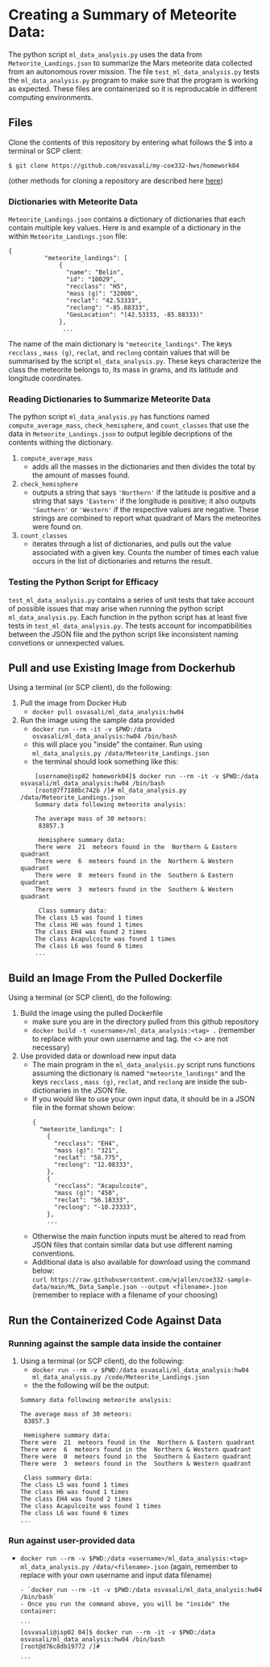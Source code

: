 # Creating a Summary of Meteorite Data:

The python script `ml_data_analysis.py` uses the data from `Meteorite_Landings.json` to summarize the Mars meteorite data collected from an autonomous rover mission. The file `test_ml_data_analysis.py` tests the `ml_data_analysis.py` program to make sure that the program is working as expected. These files are containerized so it is reproducable in different computing environments.   

## Files

Clone the contents of this repository by entering what follows the $ into a terminal or SCP client:

```
$ git clone https://github.com/osvasali/my-coe332-hws/homework04
```

(other methods for cloning a repository are described here [here](https://docs.github.com/en/repositories/creating-and-managing-repositories/cloning-a-repository))

### Dictionaries with Meteorite Data

`Meteorite_Landings.json` contains a dictionary of dictionaries that each contain multiple key values. Here is and example of a dictionary in the within `Meteorite_Landings.json` file:

```
{
          "meteorite_landings": [
              {
                "name": "Belin",
                "id": "10029",
                "recclass": "H5",
                "mass (g)": "32000",
                "reclat": "42.53333",
                "reclong": "-85.88333",
                "GeoLocation": "(42.53333, -85.88333)"
              },
               ...    
```

The name of the main dictionary is `"meteorite_landings"`. The keys `recclass` , `mass (g)`, `reclat`, and `reclong` contain values that will be summarised by the script `ml_data_analysis.py`. These keys characterize the class the meteorite belongs to, its mass in grams, and its latitude and longitude coordinates.

### Reading Dictionaries to Summarize Meteorite Data

The python script `ml_data_analysis.py` has functions named `compute_average_mass`, `check_hemisphere`, and `count_classes` that use the data in `Meteorite_Landings.json` to output legible decriptions of the contents withing the dictionary. 

 1) `compute_average_mass` 
    - adds all the masses in the dictionaries and then divides the total by the amount of masses found. 
 2) `check_hemisphere` 
    - outputs a string that says `'Northern'` if the latitude is positive and a string that says `'Eastern'` if the longitude is positive; it also outputs `'Southern'` or             `'Western'` if the respective values are negative. These strings are combined to report what quadrant of Mars the meteorites were found on.
 3) `count_classes` 
    - iterates through a list of dictionaries, and pulls out the value associated with a given key. Counts the number of times each value occurs in the list of dictionaries           and returns the result.



### Testing the Python Script for Efficacy

`test_ml_data_analysis.py` contains a series of unit tests that take account of possible issues that may arise when running the python script `ml_data_analysis.py`. Each function in the python script has at least five tests in `test_ml_data_analysis.py`. The tests account for incompatibilities between the JSON file and the python script like inconsistent naming convetions or unnexpected values.

## Pull and use Existing Image from Dockerhub

Using a terminal (or SCP client), do the following:
1. Pull the image from Docker Hub
      - `docker pull osvasali/ml_data_analysis:hw04`
2. Run the image using the sample data provided
      - `docker run --rm -it -v $PWD:/data osvasali/ml_data_analysis:hw04 /bin/bash`
      - this will place you "inside" the container. Run using `ml_data_analysis.py /data/Meteorite_Landings.json` 
      - the terminal should look something like this:
      ```
          [username@isp02 homework04]$ docker run --rm -it -v $PWD:/data osvasali/ml_data_analysis:hw04 /bin/bash
          [root@7f7180bc742b /]# ml_data_analysis.py /data/Meteorite_Landings.json
          Summary data following meteorite analysis:

          The average mass of 30 meteors:
           83857.3

           Hemisphere summary data:
          There were  21  meteors found in the  Northern & Eastern quadrant
          There were  6  meteors found in the  Northern & Western quadrant
          There were  0  meteors found in the  Southern & Eastern quadrant
          There were  3  meteors found in the  Southern & Western quadrant

           Class summary data:
          The class L5 was found 1 times
          The class H6 was found 1 times
          The class EH4 was found 2 times
          The class Acapulcoite was found 1 times
          The class L6 was found 6 times
          ...
      ```
      
## Build an Image From the Pulled Dockerfile

Using a terminal (or SCP client), do the following:
  1. Build the image using the pulled Dockerfile
      - make sure you are in the directory pulled from this github repository
      - `docker build -t <username>/ml_data_analysis:<tag> .` (remember to replace with your own username and tag. the <> are not necessary)
  2. Use provided data or download new input data
      - The main program in the `ml_data_analysis.py` script runs functions assuming the dictionary is named `"meteorite_landings"` and the keys `recclass` , `mass (g)`, `reclat`, and `reclong` are inside the sub-dictionaries in the JSON file. 
      - If you would like to use your own input data, it should be in a JSON file in the format shown below:
        ```
        {
          "meteorite_landings": [
            {
              "recclass": "EH4",
              "mass (g)": "321",
              "reclat": "58.775",
              "reclong": "12.08333",
            },
            {
              "recclass": "Acapulcoite",
              "mass (g)": "450",
              "reclat": "56.18333",
              "reclong": "-10.23333",
            },
            ...
        ```
       - Otherwise the main function inputs must be altered to read from JSON files that contain similar data but use different naming conventions.
       - Additional data is also available for download using the command below: <br />
         `curl https://raw.githubusercontent.com/wjallen/coe332-sample-data/main/ML_Data_Sample.json --output <filename>.json` (remember to replace with a filename of your choosing)
        
## Run the Containerized Code Against Data 
### Running against the sample data inside the container
   1. Using a terminal (or SCP client), do the following:
      - `docker run --rm -v $PWD:/data osvasali/ml_data_analysis:hw04 ml_data_analysis.py /code/Meteorite_Landings.json`
      - the the following will be the output:
      ```
      Summary data following meteorite analysis:

      The average mass of 30 meteors:
       83857.3

       Hemisphere summary data:
      There were  21  meteors found in the  Northern & Eastern quadrant
      There were  6  meteors found in the  Northern & Western quadrant
      There were  0  meteors found in the  Southern & Eastern quadrant
      There were  3  meteors found in the  Southern & Western quadrant

       Class summary data:
      The class L5 was found 1 times
      The class H6 was found 1 times
      The class EH4 was found 2 times
      The class Acapulcoite was found 1 times
      The class L6 was found 6 times
      ...
      ```
      
### Run against user-provided data 
- `docker run --rm -v $PWD:/data <username>/ml_data_analysis:<tag> ml_data_analysis.py /data/<filename>.json` (again, remember to replace with your own username and input data filename)


      - `docker run --rm -it -v $PWD:/data osvasali/ml_data_analysis:hw04 /bin/bash`
      - Once you run the command above, you will be "inside" the container: 

      ```
      [osvasali@isp02 04]$ docker run --rm -it -v $PWD:/data osvasali/ml_data_analysis:hw04 /bin/bash
      [root@d76c8db19772 /]#
      
      ```


